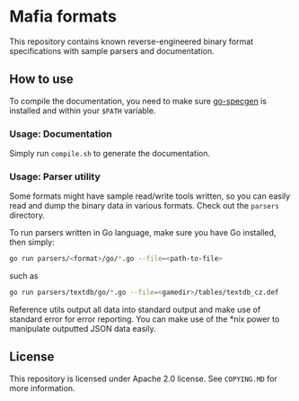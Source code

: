 # Mafia formats
This repository contains known reverse-engineered binary format specifications with sample parsers and documentation.

## How to use
To compile the documentation, you need to make sure [go-specgen](https://github.com/zaklaus/go-specgen) is installed and within your `$PATH` variable.

### Usage: Documentation
Simply run `compile.sh` to generate the documentation.

### Usage: Parser utility
Some formats might have sample read/write tools written, so you can easily read and dump the binary data in various formats. Check out the `parsers` directory.

To run parsers written in Go language, make sure you have Go installed, then simply:
```sh
go run parsers/<format>/go/*.go --file=<path-to-file>
```

such as
```sh
go run parsers/textdb/go/*.go --file=<gamedir>/tables/textdb_cz.def
```

Reference utils output all data into standard output and make use of standard error for error reporting. You can make use of the *nix power to manipulate outputted JSON data easily.

## License
This repository is licensed under Apache 2.0 license. See `COPYING.MD` for more information.

